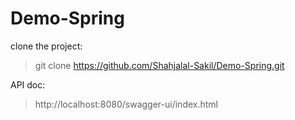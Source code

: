 # Demo-Spring
clone the project:
>git clone https://github.com/Shahjalal-Sakil/Demo-Spring.git

API doc:
>http://localhost:8080/swagger-ui/index.html
